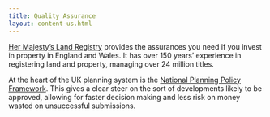 ```yaml
---
title: Quality Assurance
layout: content-us.html
---
```


[Her Majesty’s Land Registry](https://www.gov.uk/government/organisations/land-registry) provides the assurances you need if you invest in property in England and Wales. It has over 150 years’ experience in registering land and property, managing over 24 million titles. 

At the heart of the UK planning system is the [National Planning Policy Framework](https://www.gov.uk/government/uploads/system/uploads/attachment_data/file/6077/2116950.pdf). This gives a clear steer on the sort of developments likely to be approved, allowing for faster decision making and less risk on money wasted on unsuccessful submissions. 